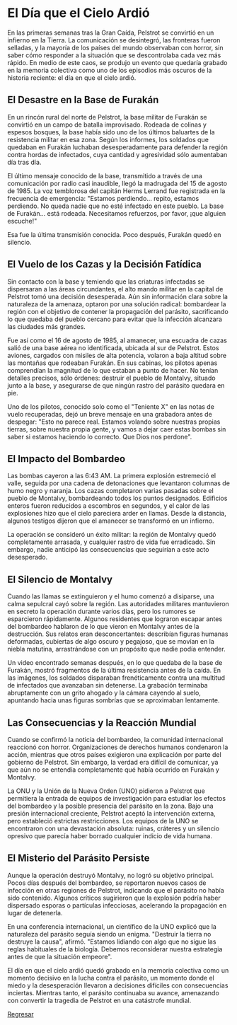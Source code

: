 # El Día que el Cielo Ardió

En las primeras semanas tras la Gran Caída, Pelstrot se convirtió en un infierno en la Tierra. La comunicación se desintegró, las fronteras fueron selladas, y la mayoría de los países del mundo observaban con horror, sin saber cómo responder a la situación que se descontrolaba cada vez más rápido. En medio de este caos, se produjo un evento que quedaría grabado en la memoria colectiva como uno de los episodios más oscuros de la historia reciente: el día en que el cielo ardió.

## El Desastre en la Base de Furakán

En un rincón rural del norte de Pelstrot, la base militar de Furakán se convirtió en un campo de batalla improvisado. Rodeada de colinas y espesos bosques, la base había sido uno de los últimos baluartes de la resistencia militar en esa zona. Según los informes, los soldados que quedaban en Furakán luchaban desesperadamente para defender la región contra hordas de infectados, cuya cantidad y agresividad sólo aumentaban día tras día.

El último mensaje conocido de la base, transmitido a través de una comunicación por radio casi inaudible, llegó la madrugada del 15 de agosto de 1985. La voz temblorosa del capitán Herms Lerrand fue registrada en la frecuencia de emergencia: "Estamos perdiendo... repito, estamos perdiendo. No queda nadie que no esté infectado en este pueblo. La base de Furakán... está rodeada. Necesitamos refuerzos, por favor, ¡que alguien escuche!"

Esa fue la última transmisión conocida. Poco después, Furakán quedó en silencio.

## El Vuelo de los Cazas y la Decisión Fatídica

Sin contacto con la base y temiendo que las criaturas infectadas se dispersaran a las áreas circundantes, el alto mando militar en la capital de Pelstrot tomó una decisión desesperada. Aún sin información clara sobre la naturaleza de la amenaza, optaron por una solución radical: bombardear la región con el objetivo de contener la propagación del parásito, sacrificando lo que quedaba del pueblo cercano para evitar que la infección alcanzara las ciudades más grandes.

Fue así como el 16 de agosto de 1985, al amanecer, una escuadra de cazas salió de una base aérea no identificada, ubicada al sur de Pelstrot. Estos aviones, cargados con misiles de alta potencia, volaron a baja altitud sobre las montañas que rodeaban Furakán. En sus cabinas, los pilotos apenas comprendían la magnitud de lo que estaban a punto de hacer. No tenían detalles precisos, sólo órdenes: destruir el pueblo de Montalvy, situado junto a la base, y asegurarse de que ningún rastro del parásito quedara en pie.

Uno de los pilotos, conocido solo como el "Teniente X" en las notas de vuelo recuperadas, dejó un breve mensaje en una grabadora antes de despegar: "Esto no parece real. Estamos volando sobre nuestras propias tierras, sobre nuestra propia gente, y vamos a dejar caer estas bombas sin saber si estamos haciendo lo correcto. Que Dios nos perdone".

## El Impacto del Bombardeo

Las bombas cayeron a las 6:43 AM. La primera explosión estremeció el valle, seguida por una cadena de detonaciones que levantaron columnas de humo negro y naranja. Los cazas completaron varias pasadas sobre el pueblo de Montalvy, bombardeando todos los puntos designados. Edificios enteros fueron reducidos a escombros en segundos, y el calor de las explosiones hizo que el cielo pareciera arder en llamas. Desde la distancia, algunos testigos dijeron que el amanecer se transformó en un infierno.

La operación se consideró un éxito militar: la región de Montalvy quedó completamente arrasada, y cualquier rastro de vida fue erradicado. Sin embargo, nadie anticipó las consecuencias que seguirían a este acto desesperado.

## El Silencio de Montalvy

Cuando las llamas se extinguieron y el humo comenzó a disiparse, una calma sepulcral cayó sobre la región. Las autoridades militares mantuvieron en secreto la operación durante varios días, pero los rumores se esparcieron rápidamente. Algunos residentes que lograron escapar antes del bombardeo hablaron de lo que vieron en Montalvy antes de la destrucción. Sus relatos eran desconcertantes: describían figuras humanas deformadas, cubiertas de algo oscuro y pegajoso, que se movían en la niebla matutina, arrastrándose con un propósito que nadie podía entender.

Un video encontrado semanas después, en lo que quedaba de la base de Furakán, mostró fragmentos de la última resistencia antes de la caída. En las imágenes, los soldados disparaban frenéticamente contra una multitud de infectados que avanzaban sin detenerse. La grabación terminaba abruptamente con un grito ahogado y la cámara cayendo al suelo, apuntando hacia unas figuras sombrías que se aproximaban lentamente.

## Las Consecuencias y la Reacción Mundial

Cuando se confirmó la noticia del bombardeo, la comunidad internacional reaccionó con horror. Organizaciones de derechos humanos condenaron la acción, mientras que otros países exigieron una explicación por parte del gobierno de Pelstrot. Sin embargo, la verdad era difícil de comunicar, ya que aún no se entendía completamente qué había ocurrido en Furakán y Montalvy.

La ONU y la Unión de la Nueva Orden (UNO) pidieron a Pelstrot que permitiera la entrada de equipos de investigación para estudiar los efectos del bombardeo y la posible presencia del parásito en la zona. Bajo una presión internacional creciente, Pelstrot aceptó la intervención externa, pero estableció estrictas restricciones. Los equipos de la UNO se encontraron con una devastación absoluta: ruinas, cráteres y un silencio opresivo que parecía haber borrado cualquier indicio de vida humana.

## El Misterio del Parásito Persiste

Aunque la operación destruyó Montalvy, no logró su objetivo principal. Pocos días después del bombardeo, se reportaron nuevos casos de infección en otras regiones de Pelstrot, indicando que el parásito no había sido contenido. Algunos críticos sugirieron que la explosión podría haber dispersado esporas o partículas infecciosas, acelerando la propagación en lugar de detenerla.

En una conferencia internacional, un científico de la UNO explicó que la naturaleza del parásito seguía siendo un enigma. "Destruir la tierra no destruye la causa", afirmó. "Estamos lidiando con algo que no sigue las reglas habituales de la biología. Debemos reconsiderar nuestra estrategia antes de que la situación empeore".

El día en que el cielo ardió quedó grabado en la memoria colectiva como un momento decisivo en la lucha contra el parásito, un momento donde el miedo y la desesperación llevaron a decisiones difíciles con consecuencias inciertas. Mientras tanto, el parásito continuaba su avance, amenazando con convertir la tragedia de Pelstrot en una catástrofe mundial.

[Regresar](/blog.md)
